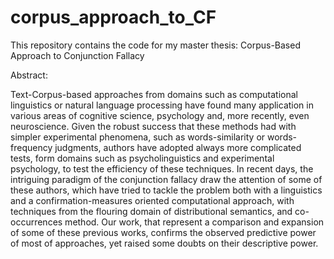 # corpus_approach_to_CF
This repository contains the code for my master thesis: Corpus-Based Approach to Conjunction Fallacy

Abstract: 

Text-Corpus-based approaches from domains such as computational linguistics or natural language processing have found many application in various areas of cognitive science, psychology and, more recently, even neuroscience. Given the robust success that these methods had with simpler experimental phenomena, such as words-similarity or words- frequency judgments, authors have adopted always more complicated tests, form domains such as psycholinguistics and experimental psychology, to test the efficiency of these techniques. In recent days, the intriguing paradigm of the conjunction fallacy draw the attention of some of these authors, which have tried to tackle the problem both with a linguistics and a confirmation-measures oriented computational approach, with techniques from the flouring domain of distributional semantics, and co-occurrences method. Our work, that represent a comparison and expansion of some of these previous works, confirms the observed predictive power of most of approaches, yet raised some doubts on their descriptive power.

